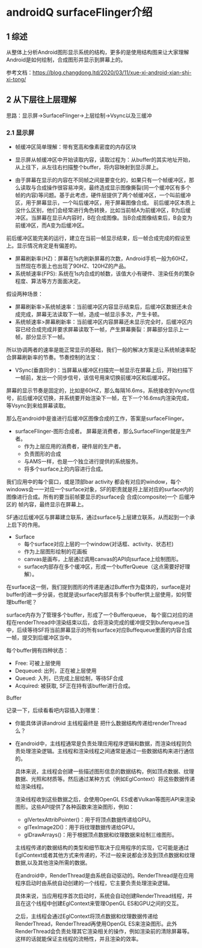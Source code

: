 # androidQ surfaceFlinger介绍

## 1 综述

从整体上分析Android图形显示系统的结构，更多的是使用结构图来让大家理解Android是如何绘制，合成图形并显示到屏幕上的。

参考文档：https://blog.changdong.ltd/2020/03/11/xue-xi-android-xian-shi-xi-tong/



## 2 从下层往上层理解

思路：显示屏->SurfaceFlinger->上层绘制->Vsync以及三缓冲

### 2.1 显示屏

* 帧缓冲区简单理解：带有宽高和像素密度的内存区块

* 显示屏从帧缓冲区中开始读取内容，读取过程为：从buffer的其实地址开始，从上往下，从左往右扫描整个buffer，将内容映射到显示屏上。

* 由于屏幕在显示的内容在不同帧之间是要变化的，如果只有一个帧缓冲区，那么读取与合成操作很容易冲突，最终造成显示图像撕裂(同一个缓冲区有多个帧的内容)等问题。基于此考虑，硬件层提供了两个帧缓冲区，一个叫前缓冲区，用于屏幕显示，一个叫后缓冲区，用于屏幕图像合成。 前后缓冲区本质上没什么区别，他们会经常进行角色转换，比如当前帧A为前缓冲区，B为后缓冲区。当屏幕在显示A内容时，B在合成图像。当B合成图像结束后，B会变为前缓冲区，而A变为后缓冲区。

前后缓冲区能完美的运行，建立在当前一帧显示结束，后一帧合成完成的假设至上。显示情况肯定是有偏差的。

* 屏幕刷新率(HZ)：屏幕在1s内刷新屏幕的次数，Android手机一般为60HZ，当然现在市面上也出现了90HZ、120HZ的产品。
* 系统帧速率(FPS): 系统在1s内合成的帧数，该值大小有硬件、渲染任务的繁杂程度、算法等方方面面决定。

假设两种场景：

* 屏幕刷新率>系统帧速率：当前缓冲区内容显示结束后，后缓冲区数据还未合成完成，屏幕无法读取下一帧，造成一帧显示多次，产生卡顿。
* 系统帧速率>屏幕刷新率：当前缓冲区内容屏幕还未显示完全时，后缓冲区内容已经合成完成并要求屏幕读取下一帧，产生屏幕撕裂：屏幕部分显示上一帧，部分显示下一帧。

所以协调两者的速率是能正常显示的基础，我们一般的解决方案是让系统帧速率配合屏幕刷新率的节奏。节奏控制的法宝：

* VSync(垂直同步)：当屏幕从缓冲区扫描完一帧显示在屏幕上后，开始扫描下一帧前，发出一个同步信号，该信号用来切换前缓冲区和后缓冲区。

屏幕的显示节奏是固定的，比如是60HZ，那么每隔16.6ms，系统接收到Vsync信号，前后缓冲区切换，并系统要开始渲染下一帧，在下一个16.6ms内渲染完成，等Vsync到来给屏幕读取。

那么在android中是谁进行后缓冲区图像合成的工作，答案是surfaceFlinger。

* surfaceFlinger-图形合成者。 屏幕是消费者，那么SurfaceFlinger就是生产者。
  * 作为上层应用的消费者，硬件层的生产者。
  * 负责图形的合成
  * 与AMS一样，也是一个独立进行提供的系统服务。
  * 将多个surface上的内容进行合成。

我们应用中的每个窗口，或是顶部bar activity 都会有对应的window，每个windows会一一对应一个surface对象，SF的职责就是将上层对应的surface内的图像进行合成。所有的要当前帧要显示的surface会 合成(composite)一个 后缓冲区的 帧内容，最终显示在屏幕上。

SF通过后缓冲区与屏幕建立联系，通过surface与上层建立联系，从而起到一个承上启下的作用。

* Surface
  * 每个surface对应上层的一个window(对话框、activity、状态栏)
  * 作为上层图形绘制的花画板
  * canvas是画布，上层通过调用canvas的API向surface上绘制图形。
  * surface内部存在多个缓冲区，形成一个bufferQueue（这点需要好好理解）。

在surface这一侧，我们提到图形的传递是通过Buffer作为载体的，surface是对buffer的进一步分装，也就是说surface内部具有多个buffer供上层使用，如何管理buffer呢？

surface内存为了管理多个buffer，形成了一个Bufferqueue， 每个窗口对应的进程在renderThread中渲染结束以后，会将渲染完成的缓冲提交到buferqueue当中，后续等待SF将当前屏幕显示的所有surface对应Buffequeue里面的内容合成一帧，提交到后缓冲区当中。

每个buffer拥有四种状态：

* Free: 可被上层使用
* Dequeued: 出列，正在被上层使用
* Queued: 入列，已完成上层绘制，等待SF合成
* Acquired: 被获取, SF正在持有该buffer进行合成。

Buffer



















记录一下，后续看看吧内容插入到哪里：

* 你能具体讲讲android 主线程最终是 把什么数据结构传递给renderThread么？

* 在android中，主线程通常是负责处理应用程序逻辑和数据，而渲染线程则负责处理渲染逻辑。主线程和渲染线程之间通常是通过一些数据结构来进行通信的。

  具体来说，主线程会创建一些描述图形信息的数据结构，例如顶点数据、纹理数据、光照和材质等。然后通过某种方式（例如EglContext）将这些数据传递给渲染线程。

  渲染线程收到这些数据之后，会使用OpenGL ES或者Vulkan等图形API来渲染图形。这些API提供了各种函数来渲染图形，例如：

  - glVertexAttribPointer()：用于将顶点数据传递给GPU。
  - glTexImage2D()：用于将纹理数据传递给GPU。
  - glDrawArrays()：用于根据顶点数据和纹理数据来绘制三维图形。

  主线程传递的数据结构的类型和细节取决于应用程序的实现，它可能是通过EglContext或者其他方式来传递的，不过一般来说都会涉及到顶点数据和纹理数据,以及其他渲染所需的数据。
  

  在android中，RenderThread是由系统自动驱动的。RenderThread是在应用程序启动时由系统自动创建的一个线程，它主要负责处理渲染逻辑。

  具体来说，当应用程序首次启动时，系统会自动创建RenderThread线程，并且在这个线程中创建EglContext来管理OpenGL ES和GPU之间的交互。

  之后，主线程会通过EglContext将顶点数据和纹理数据传递给RenderThread，RenderThread再使用OpenGL ES来渲染图形。此外RenderThread会负责处理其它渲染相关的操作，例如渲染前的清除屏幕等。这样的话就能保证主线程的流畅性，并且渲染的效率。



